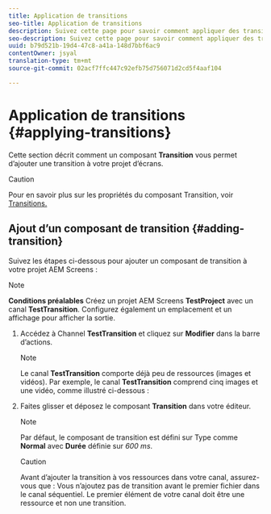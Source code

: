 ```yaml
---
title: Application de transitions
seo-title: Application de transitions
description: Suivez cette page pour savoir comment appliquer des transitions à vos projets d’écrans.
seo-description: Suivez cette page pour savoir comment appliquer des transitions à vos projets d’écrans.
uuid: b79d521b-19d4-47c8-a41a-148d7bbf6ac9
contentOwner: jsyal
translation-type: tm+mt
source-git-commit: 02acf7ffc447c92efb75d756071d2cd5f4aaf104

---
```



# Application de transitions {#applying-transitions}

Cette section décrit comment un composant **Transition** vous permet d’ajouter une transition à votre projet d’écrans.


>[!CAUTION]
>
>Pour en savoir plus sur les propriétés du composant Transition, voir [Transitions.](adding-components-to-a-channel.md#transition)

## Ajout d’un composant de transition {#adding-transition}

Suivez les étapes ci-dessous pour ajouter un composant de transition à votre projet AEM Screens :

>[!NOTE]
>
>**Conditions préalables**
> Créez un projet AEM Screens **TestProject** avec un canal **TestTransition**. Configurez également un emplacement et un affichage pour afficher la sortie.

1. Accédez à Channel **TestTransition** et cliquez sur **Modifier** dans la barre d’actions.



   >[!NOTE]
   >
   >Le canal **TestTransition** comporte déjà peu de ressources (images et vidéos). Par exemple, le canal **TestTransition** comprend cinq images et une vidéo, comme illustré ci-dessous :



1. Faites glisser et déposez le composant **Transition** dans votre éditeur.

   > [!NOTE]
   >
   >Par défaut, le composant de transition est défini sur Type comme **Normal** avec **Durée** définie sur *600 ms*.


   >[!CAUTION]
   >
   >Avant d’ajouter la transition à vos ressources dans votre canal, assurez-vous que :
Vous n’ajoutez pas de transition avant le premier fichier dans le canal séquentiel. Le premier élément de votre canal doit être une ressource et non une transition.
